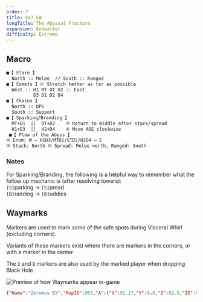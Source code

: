 ```yaml
---
order: 7
title: EX7_EW
longTitle: The Abyssal Fracture
expansion: Endwalker
difficulty: Extreme
---
```

## Macro
```markdown
■【 Flare 】
  North :: Melee  // South :: Ranged
■【 Comets 】※ Stretch tether as far as possible
  West :: H1 MT OT H2 :: East
          D3 D1 D2 D4
■【 Chains 】
  North :: DPS
  South :: Support
■【 Sparking/Branding 】
  MT+D1  ||  OT+D2    ※ Return to middle after stack/spread
  H1+D3  ||  H2+D4    ※ Move AOE clockwise
 ■【 Flow of the Abyss 】      
※ Enum: W ← H1D3/MTD1/STD2/H2D4 → E
※ Stack: North ※ Spread: Melee north, Ranged: South
```

### Notes
For Sparking/Branding, the following is a helpful way to remember what the follow up mechanic is (after resolving towers):\
`[S]`parking -> `[S]`pread\
`[B]`randing -> `[B]`uddies

## Waymarks
Markers are used to mark *some* of the safe spots during Visceral Whirl (excluding corners).

Variants of these markers exist where there are markers in the corners, or with a marker in the center

The `2` and `B` markers are also used by the marked player when dropping Black Hole

![Preview of how Waymarks appear in-game](/images/markers/ew_ex7.webp)

```json
{"Name":"Zeromus EX","MapID":965,"A":{"X":92.17,"Y":0.0,"Z":82.0,"ID":0,"Active":true},"B":{"X":81.6,"Y":0.0,"Z":91.9,"ID":1,"Active":true},"C":{"X":0.0,"Y":0.0,"Z":0.0,"ID":2,"Active":false},"D":{"X":0.0,"Y":0.0,"Z":0.0,"ID":3,"Active":false},"One":{"X":108.128,"Y":0.0,"Z":82.0,"ID":4,"Active":true},"Two":{"X":118.675,"Y":0.0,"Z":91.9,"ID":5,"Active":true},"Three":{"X":0.0,"Y":0.0,"Z":0.0,"ID":6,"Active":false},"Four":{"X":0.0,"Y":0.0,"Z":0.0,"ID":7,"Active":false}}
```
